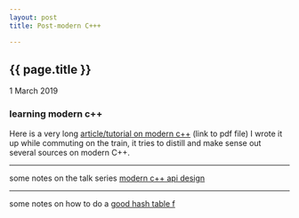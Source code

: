 ```yaml
---
layout: post
title: Post-modern C+++

---
```


{{ page.title }}
----------------

<p class="publish_date">
1 March 2019
</p>

### learning modern c++

Here is a very long [article/tutorial on modern c++](https://github.com/MoserMichael/cstuff/releases/download/newcpp/cpp11-scott-meyers-a.pdf) (link to pdf file) I wrote it up while commuting on the train, it tries to distill and make sense out several sources on modern C++.  

-- -- -- -- -- -- -- -- -- --

some notes on the talk series [modern c++ api design](https://github.com/MoserMichael/cstuff/releases/download/updjuly/cpp-api-design.pdf)

-- -- -- -- -- -- -- -- -- --


some notes on how to do a [good hash table f](https://github.com/MoserMichael/cstuff/files/3494888/hash-table-cpp.pdf)
